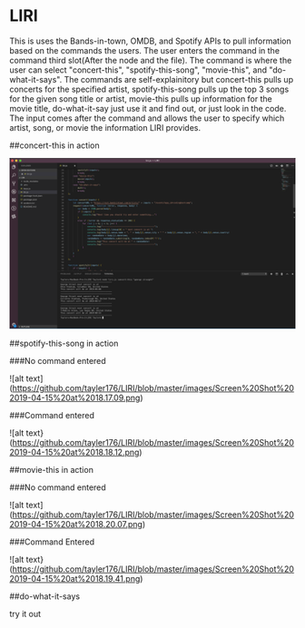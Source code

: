 # LIRI
This is uses the Bands-in-town, OMDB, and Spotify APIs to pull information based on the commands the users. The user enters the command in the command third slot(After the node and the file). The command is where the user can select "concert-this", "spotify-this-song", "movie-this", and "do-what-it-says". The commands are self-explainitory but concert-this pulls up concerts for the specified artist, spotify-this-song pulls up the top 3 songs for the given song title or artist, movie-this pulls up information for the movie title, do-what-it-say just use it and find out, or just look in the code. The input comes after the command and allows the user to specify which artist, song, or movie the information LIRI provides.

##concert-this in action

![alt text](https://github.com/tayler176/LIRI/blob/master/images/Screen%20Shot%202019-04-15%20at%2018.14.28.png)

##spotify-this-song in action

###No command entered

![alt text] (https://github.com/tayler176/LIRI/blob/master/images/Screen%20Shot%202019-04-15%20at%2018.17.09.png)

###Command entered

![alt text} (https://github.com/tayler176/LIRI/blob/master/images/Screen%20Shot%202019-04-15%20at%2018.18.12.png)

##movie-this in action

###No command entered

![alt text] (https://github.com/tayler176/LIRI/blob/master/images/Screen%20Shot%202019-04-15%20at%2018.20.07.png)

###Command Entered

![alt text} (https://github.com/tayler176/LIRI/blob/master/images/Screen%20Shot%202019-04-15%20at%2018.19.41.png)

##do-what-it-says

try it out
